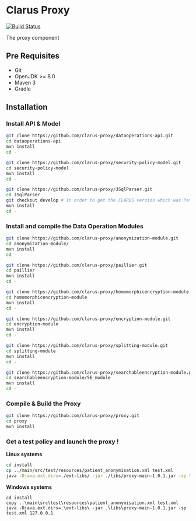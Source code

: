 # Clarus Proxy
[![Build Status](https://travis-ci.org/clarus-proxy/proxy.svg?branch=master)](https://travis-ci.org/clarus-proxy/proxy)

The proxy component

## Pre Requisites

* Git
* OpenJDK >= 8.0
* Maven 3
* Gradle

## Installation

### Install API & Model

```bash
git clone https://github.com/clarus-proxy/dataoperations-api.git
cd dataoperations-api
mvn install
cd -
````

```bash
git clone https://github.com/clarus-proxy/security-policy-model.git
cd security-policy-model
mvn install
cd -
````

```bash
git clone https://github.com/clarus-proxy/JSqlParser.git
cd JSqlParser
git checkout develop # In order to get the CLARUS version which was Patched
mvn install
cd -
````

### Install and compile the Data Operation Modules

```bash
git clone https://github.com/clarus-proxy/anonymization-module.git
cd anonymization-module/
mvn install
cd -
````

```bash
git clone https://github.com/clarus-proxy/paillier.git
cd paillier
mvn install
cd -
````

```bash
git clone https://github.com/clarus-proxy/homomorphicencryption-module.git
cd homomorphicencryption-module
mvn install
cd -
````

```bash
git clone https://github.com/clarus-proxy/encryption-module.git
cd encryption-module
mvn install
cd -
````

```bash
git clone https://github.com/clarus-proxy/splitting-module.git
cd splitting-module
mvn install
cd -
````

```bash
git clone https://github.com/clarus-proxy/searchableencryption-module.git
cd searchableencryption-module/SE_module
mvn install
cd -
````

### Compile & Build the Proxy

```bash
git clone https://github.com/clarus-proxy/proxy.git
cd proxy
mvn install
```

### Get a test policy and launch the proxy !

__Linux systems__

```bash
cd install
cp ../main/src/test/resources/patient_anonymisation.xml test.xml
java -Djava.ext.dirs=./ext-libs/ -jar ./libs/proxy-main-1.0.1.jar -sp test.xml 127.0.0.1
```

__Windows systems__

```batch
cd install
copy ..\main\src\test\resources\patient_anonymisation.xml test.xml
java -Djava.ext.dirs=.\ext-libs\ -jar .\libs\proxy-main-1.0.1.jar -sp test.xml 127.0.0.1
```
